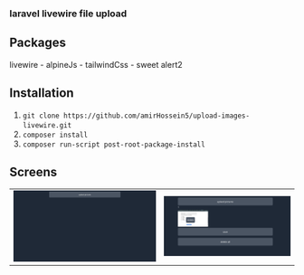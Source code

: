 ### laravel livewire file upload

## Packages

livewire - alpineJs - tailwindCss - sweet alert2


## Installation

1. ```git clone https://github.com/amirHossein5/upload-images-livewire.git```
2. ```composer install```
3. ```composer run-script post-root-package-install```

## Screens

|                                              |                                               |
|----------------------------------------------|-----------------------------------------------|
| <img src="screens/upload-images-1.png" />     |   <img src="screens/upload-image-2.png" />    |
